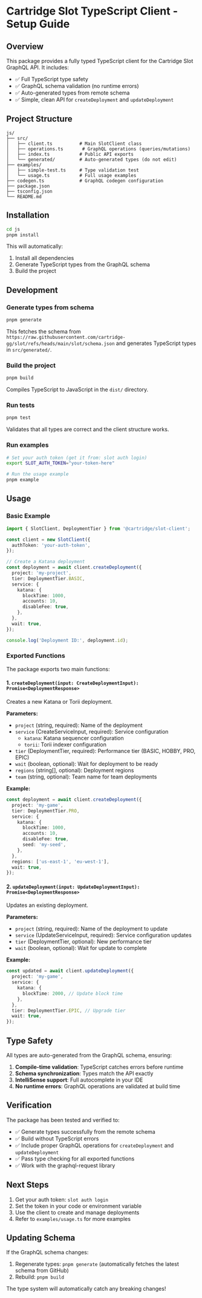 # Cartridge Slot TypeScript Client - Setup Guide

## Overview

This package provides a fully typed TypeScript client for the Cartridge Slot GraphQL API. It includes:

- ✅ Full TypeScript type safety
- ✅ GraphQL schema validation (no runtime errors)
- ✅ Auto-generated types from remote schema
- ✅ Simple, clean API for `createDeployment` and `updateDeployment`

## Project Structure

```
js/
├── src/
│   ├── client.ts          # Main SlotClient class
│   ├── operations.ts       # GraphQL operations (queries/mutations)
│   ├── index.ts           # Public API exports
│   └── generated/         # Auto-generated types (do not edit)
├── examples/
│   ├── simple-test.ts     # Type validation test
│   └── usage.ts           # Full usage examples
├── codegen.ts             # GraphQL codegen configuration
├── package.json
├── tsconfig.json
└── README.md
```

## Installation

```bash
cd js
pnpm install
```

This will automatically:
1. Install all dependencies
2. Generate TypeScript types from the GraphQL schema
3. Build the project

## Development

### Generate types from schema

```bash
pnpm generate
```

This fetches the schema from `https://raw.githubusercontent.com/cartridge-gg/slot/refs/heads/main/slot/schema.json` and generates TypeScript types in `src/generated/`.

### Build the project

```bash
pnpm build
```

Compiles TypeScript to JavaScript in the `dist/` directory.

### Run tests

```bash
pnpm test
```

Validates that all types are correct and the client structure works.

### Run examples

```bash
# Set your auth token (get it from: slot auth login)
export SLOT_AUTH_TOKEN="your-token-here"

# Run the usage example
pnpm example
```

## Usage

### Basic Example

```typescript
import { SlotClient, DeploymentTier } from '@cartridge/slot-client';

const client = new SlotClient({
  authToken: 'your-auth-token',
});

// Create a Katana deployment
const deployment = await client.createDeployment({
  project: 'my-project',
  tier: DeploymentTier.BASIC,
  service: {
    katana: {
      blockTime: 1000,
      accounts: 10,
      disableFee: true,
    },
  },
  wait: true,
});

console.log('Deployment ID:', deployment.id);
```

### Exported Functions

The package exports two main functions:

#### 1. `createDeployment(input: CreateDeploymentInput): Promise<DeploymentResponse>`

Creates a new Katana or Torii deployment.

**Parameters:**
- `project` (string, required): Name of the deployment
- `service` (CreateServiceInput, required): Service configuration
  - `katana`: Katana sequencer configuration
  - `torii`: Torii indexer configuration
- `tier` (DeploymentTier, required): Performance tier (BASIC, HOBBY, PRO, EPIC)
- `wait` (boolean, optional): Wait for deployment to be ready
- `regions` (string[], optional): Deployment regions
- `team` (string, optional): Team name for team deployments

**Example:**
```typescript
const deployment = await client.createDeployment({
  project: 'my-game',
  tier: DeploymentTier.PRO,
  service: {
    katana: {
      blockTime: 1000,
      accounts: 10,
      disableFee: true,
      seed: 'my-seed',
    },
  },
  regions: ['us-east-1', 'eu-west-1'],
  wait: true,
});
```

#### 2. `updateDeployment(input: UpdateDeploymentInput): Promise<DeploymentResponse>`

Updates an existing deployment.

**Parameters:**
- `project` (string, required): Name of the deployment to update
- `service` (UpdateServiceInput, required): Service configuration updates
- `tier` (DeploymentTier, optional): New performance tier
- `wait` (boolean, optional): Wait for update to complete

**Example:**
```typescript
const updated = await client.updateDeployment({
  project: 'my-game',
  service: {
    katana: {
      blockTime: 2000, // Update block time
    },
  },
  tier: DeploymentTier.EPIC, // Upgrade tier
  wait: true,
});
```

## Type Safety

All types are auto-generated from the GraphQL schema, ensuring:

1. **Compile-time validation**: TypeScript catches errors before runtime
2. **Schema synchronization**: Types match the API exactly
3. **IntelliSense support**: Full autocomplete in your IDE
4. **No runtime errors**: GraphQL operations are validated at build time

## Verification

The package has been tested and verified to:

- ✅ Generate types successfully from the remote schema
- ✅ Build without TypeScript errors
- ✅ Include proper GraphQL operations for `createDeployment` and `updateDeployment`
- ✅ Pass type checking for all exported functions
- ✅ Work with the graphql-request library

## Next Steps

1. Get your auth token: `slot auth login`
2. Set the token in your code or environment variable
3. Use the client to create and manage deployments
4. Refer to `examples/usage.ts` for more examples

## Updating Schema

If the GraphQL schema changes:

1. Regenerate types: `pnpm generate` (automatically fetches the latest schema from GitHub)
2. Rebuild: `pnpm build`

The type system will automatically catch any breaking changes!
